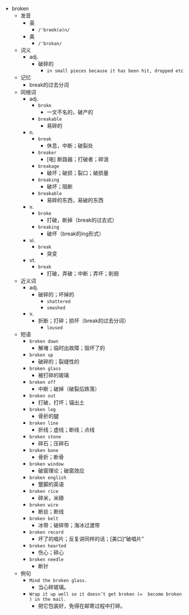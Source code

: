 - broken
  - 发音
    - 英
      - `/'brəʊk(ə)n/`
    - 美
      - `/'brokən/`
  - 词义
    - adj.
      - 破碎的
        - `in small pieces because it has been hit, dropped etc`
  - 记忆
    - break的过去分词
  - 同根词
    - adj.
      - `broke`
        - 一文不名的，破产的
      - `breakable`
        - 易碎的
    - n.
      - `break`
        - 休息，中断；破裂处
      - `breaker`
        - [电] 断路器；打破者；碎浪
      - `breakage`
        - 破坏；破损；裂口；破损量
      - `breaking`
        - 破坏；阻断
      - `breakable`
        - 易碎的东西，易破的东西
    - v.
      - `broke`
        - 打破，断掉（break的过去式）
      - `breaking`
        - 破坏（break的ing形式）
    - vi.
      - `break`
        - 突变
    - vt.
      - `break`
        - 打破，弄破；中断；弄坏；削弱
  - 近义词
    - adj.
      - 破碎的；坏掉的
        - `shattered`
        - `smashed`
    - v.
      - 折断；打碎；损坏（break的过去分词）
        - `loused`
  - 短语
    - `broken down`
      - 解堵；临时出故障；毁坏了的 
    - `broken up`
      - 破碎的；裂缝性的 
    - `broken glass`
      - 被打碎的玻璃 
    - `broken off`
      - 中断；破掉（破裂后跌落） 
    - `broken out`
      - 打破，打坏；锚出土 
    - `broken leg`
      - 骨折的腿 
    - `broken line`
      - 折线；虚线；断线；点线 
    - `broken stone`
      - 碎石；压碎石 
    - `broken bone`
      - 骨折；断骨 
    - `broken window`
      - 破窗理论；破窗效应 
    - `broken english`
      - 蹩脚的英语 
    - `broken rice`
      - 碎米，米碌 
    - `broken wire`
      - 断丝；断线 
    - `broken belt`
      - 冰带；破碎带；海冰过渡带 
    - `broken record`
      - 坏了的唱片；反复讲同样的话；[美口]“破唱片” 
    - `broken hearted`
      - 伤心；碎心 
    - `broken needle`
      - 断针 
  - 例句
    - `Mind the broken glass.`
      - 当心碎玻璃。
    - `Wrap it up well so it doesn’t get broken (=  become broken  ) in the mail.`
      - 把它包装好，免得在邮寄过程中打碎。

